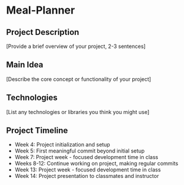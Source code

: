 # Meal-Planner
## Project Description
[Provide a brief overview of your project, 2-3 sentences]
## Main Idea
[Describe the core concept or functionality of your project]
## Technologies
[List any technologies or libraries you think you might use]
## Project Timeline
- Week 4: Project initialization and setup
- Week 5: First meaningful commit beyond initial setup
- Week 7: Project week - focused development time in class
- Weeks 8-12: Continue working on project, making regular commits
- Week 13: Project week - focused development time in class
- Week 14: Project presentation to classmates and instructor